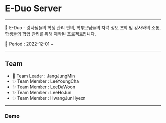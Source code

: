 # E-Duo Server

---

🌈 E-Duo - 강사님들의 학생 관리 편의, 학부모님들의 자녀 정보 조회 및 강사와의 소통, 학생들의 학업 관리를 위해 제작된 프로젝트입니다.

📆 Period : 2022-12-01 ~

---

## Team

- 👑 Team Leader : JangJungMin
- ✨ Team Member : LeeYoungCha
- ✨ Team Member : LeeDaWoon
- ✨ Team Member : LeeHoJun
- ✨ Team Member : HwangJunHyeon

---

### Demo

